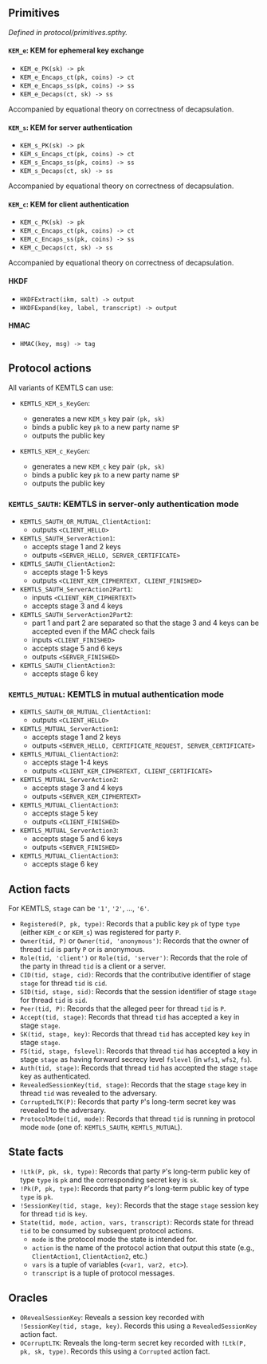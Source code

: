 ## Primitives

*Defined in protocol/primitives.spthy.*

#### `KEM_e`: KEM for ephemeral key exchange

- `KEM_e_PK(sk) -> pk`
- `KEM_e_Encaps_ct(pk, coins) -> ct`
- `KEM_e_Encaps_ss(pk, coins) -> ss`
- `KEM_e_Decaps(ct, sk) -> ss`

Accompanied by equational theory on correctness of decapsulation.

#### `KEM_s`: KEM for server authentication

- `KEM_s_PK(sk) -> pk`
- `KEM_s_Encaps_ct(pk, coins) -> ct`
- `KEM_s_Encaps_ss(pk, coins) -> ss`
- `KEM_s_Decaps(ct, sk) -> ss`

Accompanied by equational theory on correctness of decapsulation.

#### `KEM_c`: KEM for client authentication

- `KEM_c_PK(sk) -> pk`
- `KEM_c_Encaps_ct(pk, coins) -> ct`
- `KEM_c_Encaps_ss(pk, coins) -> ss`
- `KEM_c_Decaps(ct, sk) -> ss`

Accompanied by equational theory on correctness of decapsulation.

#### HKDF

- `HKDFExtract(ikm, salt) -> output`
- `HKDFExpand(key, label, transcript) -> output`

#### HMAC

- `HMAC(key, msg) -> tag`

## Protocol actions

All variants of KEMTLS can use:

- `KEMTLS_KEM_s_KeyGen`:
	- generates a new `KEM_s` key pair `(pk, sk)`
	- binds a public key `pk` to a new party name `$P`
	- outputs the public key

- `KEMTLS_KEM_c_KeyGen`:
	- generates a new `KEM_c` key pair `(pk, sk)`
	- binds a public key `pk` to a new party name `$P`
	- outputs the public key

### `KEMTLS_SAUTH`: KEMTLS in server-only authentication mode

- `KEMTLS_SAUTH_OR_MUTUAL_ClientAction1`:
	- outputs `<CLIENT_HELLO>`
- `KEMTLS_SAUTH_ServerAction1`:
	- accepts stage 1 and 2 keys
	- outputs `<SERVER_HELLO, SERVER_CERTIFICATE>`
- `KEMTLS_SAUTH_ClientAction2`:
	- accepts stage 1-5 keys
	- outputs `<CLIENT_KEM_CIPHERTEXT, CLIENT_FINISHED>`
- `KEMTLS_SAUTH_ServerAction2Part1`:
	- inputs `<CLIENT_KEM_CIPHERTEXT>`
	- accepts stage 3 and 4 keys
- `KEMTLS_SAUTH_ServerAction2Part2`:
	- part 1 and part 2 are separated so that the stage 3 and 4 keys can be accepted even if the MAC check fails
	- inputs `<CLIENT_FINISHED>`
	- accepts stage 5 and 6 keys
	- outputs `<SERVER_FINISHED>`
- `KEMTLS_SAUTH_ClientAction3`: 
	- accepts stage 6 key

### `KEMTLS_MUTUAL`: KEMTLS in mutual authentication mode

- `KEMTLS_SAUTH_OR_MUTUAL_ClientAction1`:
	- outputs `<CLIENT_HELLO>`
- `KEMTLS_MUTUAL_ServerAction1`:
	- accepts stage 1 and 2 keys
	- outputs `<SERVER_HELLO, CERTIFICATE_REQUEST, SERVER_CERTIFICATE>`
- `KEMTLS_MUTUAL_ClientAction2`:
	- accepts stage 1-4 keys
	- outputs `<CLIENT_KEM_CIPHERTEXT, CLIENT_CERTIFICATE>`
- `KEMTLS_MUTUAL_ServerAction2`:
	- accepts stage 3 and 4 keys
	- outputs `<SERVER_KEM_CIPHERTEXT>`
- `KEMTLS_MUTUAL_ClientAction3`:
	- accepts stage 5 key
	- outputs `<CLIENT_FINISHED>`
- `KEMTLS_MUTUAL_ServerAction3`:
	- accepts stage 5 and 6 keys
	- outputs `<SERVER_FINISHED>`
- `KEMTLS_MUTUAL_ClientAction3`: 
	- accepts stage 6 key

## Action facts

For KEMTLS, `stage` can be `'1'`, `'2'`, ..., `'6'`.

- `Registered(P, pk, type)`: Records that a public key `pk` of type `type` (either `KEM_c` or `KEM_s`) was registered for party `P`.
- `Owner(tid, P)` or `Owner(tid, 'anonymous')`: Records that the owner of thread `tid` is party `P` or is anonymous.
- `Role(tid, 'client')` or `Role(tid, 'server')`: Records that the role of the party in thread `tid` is a client or a server.
- `CID(tid, stage, cid)`: Records that the contributive identifier of stage `stage` for thread `tid` is `cid`.
- `SID(tid, stage, sid)`: Records that the session identifier of stage `stage` for thread `tid` is `sid`.
- `Peer(tid, P)`: Records that the alleged peer for thread `tid` is `P`.
- `Accept(tid, stage)`: Records that thread `tid` has accepted a key in stage `stage`.
- `SK(tid, stage, key)`: Records that thread `tid` has accepted key `key` in stage `stage`.
- `FS(tid, stage, fslevel)`: Records that thread `tid` has accepted a key in stage `stage` as having forward secrecy level `fslevel` (in `wfs1`, `wfs2`, `fs`).
- `Auth(tid, stage)`: Records that thread `tid` has accepted the stage `stage` key as authenticated.
- `RevealedSessionKey(tid, stage)`: Records that the stage `stage` key in thread `tid` was revealed to the adversary.
- `CorruptedLTK(P)`: Records that party `P`'s long-term secret key was revealed to the adversary.
- `ProtocolMode(tid, mode)`: Records that thread `tid` is running in protocol mode `mode` (one of: `KEMTLS_SAUTH`, `KEMTLS_MUTUAL`).

## State facts

- `!Ltk(P, pk, sk, type)`: Records that party `P`'s long-term public key of type `type` is `pk` and the corresponding secret key is `sk`.
- `!Pk(P, pk, type)`: Records that party `P`'s long-term public key of type `type` is `pk`.
- `!SessionKey(tid, stage, key)`: Records that the stage `stage` session key for thread `tid` is `key`.
- `State(tid, mode, action, vars, transcript)`: Records state for thread `tid` to be consumed by subsequent protocol actions. 
	- `mode` is the protocol mode the state is intended for.
	- `action` is the name of the protocol action that output this state (e.g., `ClientAction1`, `ClientAction2`, etc.)
	- `vars` is a tuple of variables (`<var1, var2, etc>`).
	- `transcript` is a tuple of protocol messages.

## Oracles

- `ORevealSessionKey`: Reveals a session key recorded with `!SessionKey(tid, stage, key)`. Records this using a `RevealedSessionKey` action fact.
- `OCorruptLTK`: Reveals the long-term secret key recorded with `!Ltk(P, pk, sk, type)`. Records this using a `Corrupted` action fact.
